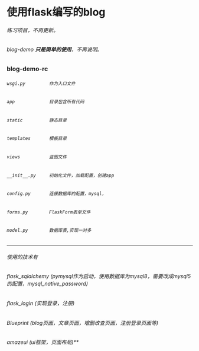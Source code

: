 # 使用flask编写的blog
###### 练习项目，不再更新。
###### blog-demo   **只是简单的使用**，不再说明。

### blog-demo-rc  

###### `wsgi.py         作为入口文件`

###### `app             目录包含所有代码`

###### `static          静态目录`

###### `templates       模板目录`

###### `views           蓝图文件`

###### `__init__.py     初始化文件，加载配置，创建app`

###### `config.py       连接数据库的配置，mysql，`

###### `forms.py        FlaskForm表单文件`

###### `model.py        数据库表,实现一对多`

------

###### *使用的技术有*

###### *flask_sqlalchemy (pymysql作为启动，使用数据库为mysql8，需要改成mysql5的配置，mysql_native_password)*

###### *flask_login      (实现登录，注册)*

###### *Blueprint        (blog页面，文章页面，增删改查页面，注册登录页面等)*

###### *amazeui          (ui框架，页面布局)***